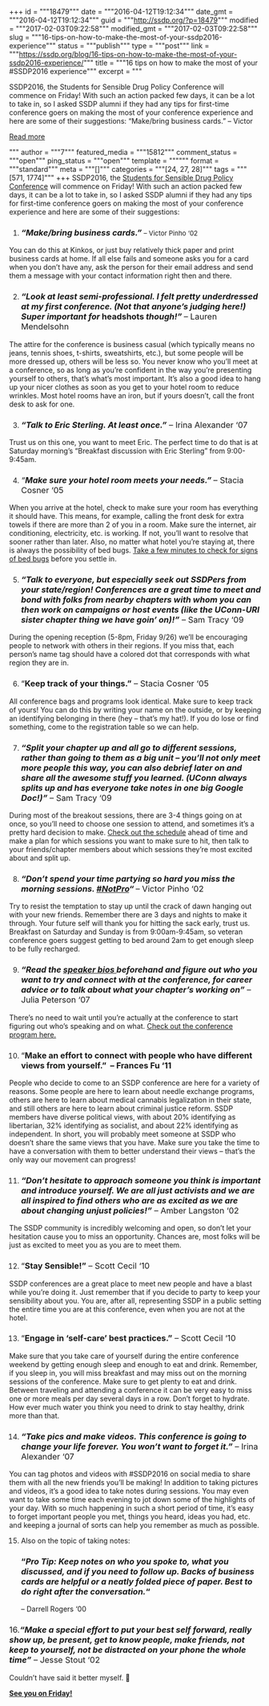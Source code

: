 +++
id = """18479"""
date = """2016-04-12T19:12:34"""
date_gmt = """2016-04-12T19:12:34"""
guid = """http://ssdp.org/?p=18479"""
modified = """2017-02-03T09:22:58"""
modified_gmt = """2017-02-03T09:22:58"""
slug = """16-tips-on-how-to-make-the-most-of-your-ssdp2016-experience"""
status = """publish"""
type = """post"""
link = """https://ssdp.org/blog/16-tips-on-how-to-make-the-most-of-your-ssdp2016-experience/"""
title = """16 tips on how to make the most of your #SSDP2016 experience"""
excerpt = """<p>SSDP2016, the Students for Sensible Drug Policy Conference will commence on Friday! With such an action packed few days, it can be a lot to take in, so I asked SSDP alumni if they had any tips for first-time conference goers on making the most of your conference experience and here are some of their suggestions: “Make/bring business cards.” – Victor</p>
<div class="h10"></div>
<p><a class="more-link2 flat" href="https://ssdp.org/blog/16-tips-on-how-to-make-the-most-of-your-ssdp2016-experience/">Read more</a></p>
"""
author = """7"""
featured_media = """15812"""
comment_status = """open"""
ping_status = """open"""
template = """"""
format = """standard"""
meta = """[]"""
categories = """[24, 27, 28]"""
tags = """[571, 1774]"""
+++
<span style="font-weight: 400;">SSDP2016, the </span><a href="http://ssdp.org/events/ssdp2016/"><span style="font-weight: 400;">Students for Sensible Drug Policy Conference</span></a><span style="font-weight: 400;"> will commence on Friday! With such an action packed few days, it can be a lot to take in, so I asked SSDP alumni if they had any tips for first-time conference goers on making the most of your conference experience and here are some of their suggestions:</span>
<ol>
	<li>
<h3><b><i>“Make/bring business cards.” </i></b><span style="font-weight: 400; line-height: 18px; font-size: 13px;">– Victor Pinho ‘02</span></h3>
</li>
</ol>
<span style="font-weight: 400;">You can do this at Kinkos, or just buy relatively thick paper and print business cards at home. If all else fails and someone asks you for a card when you don’t have any, ask the person for their email address and send them a message with your contact information right then and there.</span>
<ol start="2">
	<li>
<h3><em><b>“</b></em><b><em>Look at least semi-professional. I felt pretty underdressed at my first conference. (Not that anyone’s judging here!) Super important for </em>headshots<em> though!”</em><i> </i></b><b><i></i></b><i><span style="font-weight: 400;">–</span></i><span style="font-weight: 400;"> Lauren Mendelsohn</span></h3>
</li>
</ol>
<span style="font-weight: 400;">The attire for the conference is business casual (which typically means no jeans, tennis shoes, t-shirts, sweatshirts, etc.), but some people will be more dressed up, others will be less so. You never know who you’ll meet at a conference, so as long as you’re confident in the way you’re presenting yourself to others, that’s what’s most important. It’s also a good idea to hang up your nicer clothes as soon as you get to your hotel room to reduce wrinkles. Most hotel rooms have an iron, but if yours doesn’t, call the front desk to ask for one.</span>
<ol start="3">
	<li>
<h3><b><i>“</i></b><b><i>Talk to Eric Sterling. At least once.”</i></b><span style="font-weight: 400;"> – Irina Alexander ‘07</span></h3>
</li>
</ol>
<span style="font-weight: 400;">Trust us on this one, you want to meet Eric. The perfect time to do that is at Saturday morning’s “Breakfast discussion with Eric Sterling” from 9:00-9:45am.</span>
<ol start="4">
	<li>
<h3><em><span style="font-weight: 400;"> “</span><b>Make sure your hotel room meets your needs.” </b></em><span style="font-weight: 400;">&#8211; Stacia Cosner ‘05</span></h3>
</li>
</ol>
<span style="font-weight: 400;">When you arrive at the hotel, check to make sure your room has everything it should have. This means, for example, calling the front desk for extra towels if there are more than 2 of you in a room. Make sure the internet, air conditioning, electricity, etc. is working. If not, you’ll want to resolve that sooner rather than later. Also, no matter what hotel you’re staying at, there is always the possibility of bed bugs. </span><a href="https://www.youtube.com/watch?v=H-YaIK54XVE"><span style="font-weight: 400;">Take a few minutes to check for signs of bed bugs</span></a><span style="font-weight: 400;"> before you settle in.</span>
<ol start="5">
	<li>
<h3><b><i>“Talk to everyone, but especially seek out SSDPers from your state/region! Conferences are a great time to meet and bond with folks from nearby chapters with whom you can then work on campaigns or host events (like the UConn-URI sister chapter thing we have goin’ on)!”</i></b><span style="font-weight: 400;"> – Sam Tracy ‘09</span></h3>
</li>
</ol>
<span style="font-weight: 400;">During the opening reception (5-8pm, Friday 9/26) we’ll be encouraging people to network with others in their regions. If you miss that, each person’s name tag should have a colored dot that corresponds with what region they are in.</span>
<ol start="6">
	<li>
<h3><span style="font-weight: 400;"> “</span><b>Keep track of your things.”</b><span style="font-weight: 400;"> &#8211; Stacia Cosner ‘05</span></h3>
</li>
</ol>
<span style="font-weight: 400;">All conference bags and programs look identical. Make sure to keep track of yours! You can do this by writing your name on the outside, or by keeping an identifying belonging in there (hey &#8211; that’s my hat!). If you do lose or find something, come to the registration table so we can help. </span>
<ol start="7">
	<li>
<h3><b><i>“Split your chapter up and all go to different sessions, rather than going to them as a big unit – you’ll not only meet more people this way, you can also debrief later on and share all the awesome stuff you learned. (UConn always splits up and has everyone take notes in one big Google Doc!)”</i></b><span style="font-weight: 400;"> – Sam Tracy ‘09</span></h3>
</li>
</ol>
<span style="font-weight: 400;">During most of the breakout sessions, there are 3-4 things going on at once, so you’ll need to choose one session to attend, and sometimes it’s a pretty hard decision to make. </span><a href="http://issuu.com/ssdp/docs/ssdp2016_program/1?e=0/34764656"><span style="font-weight: 400;">Check out the schedule</span></a><span style="font-weight: 400;"> ahead of time and make a plan for which sessions you want to make sure to hit, then talk to your friends/chapter members about which sessions they’re most excited about and split up.</span>
<ol start="8">
	<li>
<h3><b><i>“</i></b><b><i>Don’t spend your time partying so hard you miss the morning sessions. </i></b><a href="https://www.facebook.com/hashtag/notpro"><b><i>#</i></b><b><i>NotPro</i></b></a><b><i>“</i></b> <span style="font-weight: 400;">– Victor Pinho ‘02</span></h3>
</li>
</ol>
<span style="font-weight: 400;">Try to resist the temptation to stay up until the crack of dawn hanging out with your new friends. Remember there are 3 days and nights to make it through. Your future self will thank you for hitting the sack early, trust us. Breakfast on Saturday and Sunday is from 9:00am-9:45am, so veteran conference goers suggest getting to bed around 2am to get enough sleep to be fully recharged.</span>
<ol start="9">
	<li>
<h3><b><i>“</i></b><b><i>Read the </i></b><a href="http://issuu.com/ssdp/docs/ssdp2016_program/1?e=0/34764656"><b><i>speaker bios </i></b></a><b><i>beforehand and figure out who you want to try and connect with at the conference, for career advice or to talk about what your chapter’s working on”</i></b><span style="font-weight: 400;"> – Julia Peterson ‘07</span></h3>
</li>
</ol>
<span style="font-weight: 400;">There’s no need to wait until you’re actually at the conference to start figuring out who’s speaking and on what. </span><a href="http://issuu.com/ssdp/docs/ssdp2016_program/1?e=0/34764656"><span style="font-weight: 400;">Check out the conference program here.</span></a>
<ol start="10">
	<li>
<h3><span style="font-weight: 400;"> “</span><b>Make an effort to connect with people who have different views from yourself.”  &#8211; Frances Fu ‘11</b></h3>
</li>
</ol>
<span style="font-weight: 400;">People who decide to come to an SSDP conference are here for a variety of reasons. Some people are here to learn about needle exchange programs, others are here to learn about medical cannabis legalization in their state, and still others are here to learn about criminal justice reform. SSDP members have diverse political views, with about 20% identifying as libertarian, 32% identifying as socialist, and about 22% identifying as independent. In short, you will probably meet someone at SSDP who doesn’t share the same views that you have. Make sure you take the time to have a conversation with them to better understand their views &#8211; that’s the only way our movement can progress!</span>
<ol start="11">
	<li>
<h3><b><i>“</i></b><b><i>Don’t hesitate to approach someone you think is important and introduce yourself. We are all just activists and we are all inspired to find others who are as excited as we are about changing unjust policies!”</i></b><span style="font-weight: 400;"> &#8211; Amber Langston ‘02</span></h3>
</li>
</ol>
<span style="font-weight: 400;">The SSDP community is incredibly welcoming and open, so don’t let your hesitation cause you to miss an opportunity. Chances are, most folks will be just as excited to meet you as you are to meet them.</span>
<ol start="12">
	<li>
<h3><span style="font-weight: 400;"> “</span><b>Stay Sensible!”</b><span style="font-weight: 400;"> &#8211; Scott Cecil ‘10</span></h3>
</li>
</ol>
<span style="font-weight: 400;">SSDP conferences are a great place to meet new people and have a blast while you’re doing it. Just remember that if you decide to party to keep your sensibility about you. You are, after all, representing SSDP in a public setting the entire time you are at this conference, even when you are not at the hotel. </span>
<ol start="13">
	<li>
<h3><span style="font-weight: 400;"> “</span><b>Engage in &#8216;self-care&#8217; best practices.”</b><span style="font-weight: 400;"> &#8211; Scott Cecil ‘10</span></h3>
</li>
</ol>
<span style="font-weight: 400;">Make sure that you take care of yourself during the entire conference weekend by getting enough sleep and enough to eat and drink. Remember, if you sleep in, you will miss breakfast and may miss out on the morning sessions of the conference. Make sure to get plenty to eat and drink. Between traveling and attending a conference it can be very easy to miss one or more meals per day several days in a row. Don&#8217;t forget to hydrate. How ever much water you think you need to drink to stay healthy, drink more than that.</span>
<ol start="14">
	<li>
<h3><b><i>“</i></b><b><i>Take pics and make videos. This conference is going to change your life forever. You won’t want to forget it.”</i></b><span style="font-weight: 400;"> – Irina Alexander ‘07</span></h3>
</li>
</ol>
<span style="font-weight: 400;">You can tag photos and videos with #SSDP2016 on social media to share them with all the new friends you’ll be making! In addition to taking pictures and videos, it’s a good idea to take notes during sessions. You may even want to take some time each evening to jot down some of the highlights of your day. With so much happening in such a short period of time, it’s easy to forget important people you met, things you heard, ideas you had, etc. and keeping a journal of sorts can help you remember as much as possible.</span>
<ol start="15">
	<li><span style="font-weight: 400;"> Also on the topic of taking notes: </span>
<h3><b>“</b><b><i>Pro Tip: Keep notes on who you spoke to, what you discussed, and if you need to follow up. Backs of business cards are helpful or a neatly folded piece of paper. Best to do right after the conversation.</i></b><b>“</b></h3>
<span style="font-weight: 400;"> – Darrell Rogers ‘00</span></li>
</ol>
<h3><span style="font-weight: 400;">16.</span><b><i>“M</i></b><b><i>ake a special effort to put your best self forward, really show up, be present, get to know people, make friends, not keep to yourself, not be distracted on your phone the whole time”</i></b><span style="font-weight: 400;"> – Jesse Stout ‘02</span></h3>
<span style="font-weight: 400;">Couldn’t have said it better myself. 🙂</span>

<strong><a href="http://ssdp.org/events/ssdp2016">See you on Friday!</a></strong>
